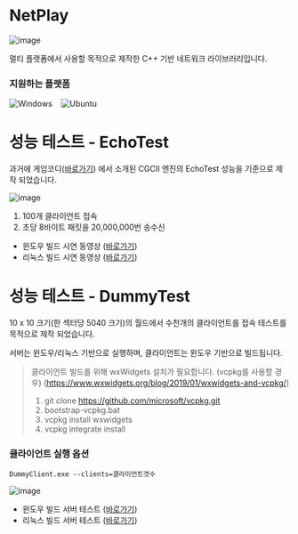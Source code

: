 # NetPlay

![image](https://user-images.githubusercontent.com/8158795/110476839-cabba400-8125-11eb-9b0b-4d1c44b15d72.png)

멀티 플랫폼에서 사용할 목적으로 제작한 C++ 기반 네트워크 라이브러리입니다. 

### 지원하는 플랫폼

![Windows](https://img.shields.io/static/v1?label=windows&message=10&color=brightgreen)&nbsp;&nbsp;&nbsp;
![Ubuntu](https://img.shields.io/static/v1?label=ubuntu&message=18.04.5_LTS&color=brightgreen)

# 성능 테스트 - EchoTest

과거에 게임코디([바로가기](http://1st.gamecodi.com/board/zboard.php?id=GAMECODI_Talkdev&page=3&page_num=40&select_arrange=hit&desc=&sn=off&ss=on&sc=on&keyword=&category=&no=872)) 에서 소개된 CGCII 엔진의 EchoTest 성능을 기준으로 제작 되었습니다.

![image](https://user-images.githubusercontent.com/8158795/110477123-21c17900-8126-11eb-9848-f1a796366c03.png)

1. 100개 클라이언트 접속
2. 초당 8바이트 패킷을 20,000,000번 송수신

- 윈도우 빌드 시연 동영상 ([바로가기](https://www.youtube.com/watch?v=GfNdWTIxvSs))
- 리눅스 빌드 시연 동영상 ([바로가기](https://www.youtube.com/watch?v=lVzvF_djYkU))


# 성능 테스트 - DummyTest

10 x 10 크기(한 섹터당 5040 크기)의 월드에서 수천개의 클라이언트를 접속 테스트를 목적으로 제작 되었습니다.

서버는 윈도우/리눅스 기반으로 실행하며, 클라이언트는 윈도우 기반으로 빌드됩니다.

> 클라이언트 빌드를 위해 wxWidgets 설치가 필요합니다. (vcpkg를 사용할 경우)
> (https://www.wxwidgets.org/blog/2019/01/wxwidgets-and-vcpkg/)
> 1. git clone https://github.com/microsoft/vcpkg.git
> 2. bootstrap-vcpkg.bat
> 3. vcpkg install wxwidgets
> 4. vcpkg integrate install

### 클라이언트 실행 옵션

```shell
DummyClient.exe --clients=클라이언트갯수
```

![image](https://user-images.githubusercontent.com/8158795/112939410-63ae6f80-9166-11eb-9380-4ef0666c3ffa.png)

- 윈도우 빌드 서버 테스트 ([바로가기](https://www.youtube.com/watch?v=KnV-PIh-gkU))
- 리눅스 빌드 서버 테스트 ([바로가기](https://www.youtube.com/watch?v=5rRfWRcgYBA))
